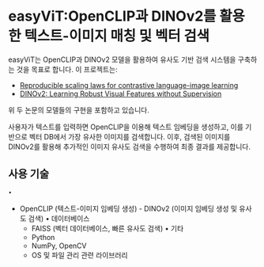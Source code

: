 # easyViT:OpenCLIP과 DINOv2를 활용한 텍스트-이미지 매칭 및 벡터 검색

easyViT는 OpenCLIP과 DINOv2 모델을 활용하여 유사도 기반 검색 시스템을 구축하는 것을 목표로 합니다. 이 프로젝트는: <br/>
- [Reproducible scaling laws for contrastive language-image learning](https://arxiv.org/abs/2212.07143)<br/>
- [DINOv2: Learning Robust Visual Features without Supervision](https://arxiv.org/abs/2304.07193)<br/>

위 두 논문의 모델들의 구현을 포함하고 있습니다.

사용자가 텍스트를 입력하면 OpenCLIP을 이용해 텍스트 임베딩을 생성하고, 이를 기반으로 벡터 DB에서 가장 유사한 이미지를 검색합니다.
이후, 검색된 이미지를 DINOv2를 활용해 추가적인 이미지 유사도 검색을 수행하여 최종 결과를 제공합니다.



## 사용 기술
	•	
   -  OpenCLIP (텍스트-이미지 임베딩 생성)
	-  DINOv2 (이미지 임베딩 생성 및 유사도 검색)
	•	데이터베이스
	  - FAISS (벡터 데이터베이스, 빠른 유사도 검색)
	•	기타
	  - Python
	  - NumPy, OpenCV
	  - OS 및 파일 관리 관련 라이브러리
  
